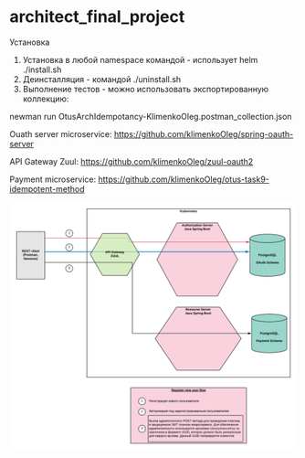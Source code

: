 # architect_final_project

Установка 

1) Установка в любой namespace командой - использует helm
./install.sh 
2) Деинсталляция - командой ./uninstall.sh
3) Выполнение тестов - можно использовать экспортированную коллекцию:

newman run OtusArchIdempotancy-KlimenkoOleg.postman_collection.json



Ouath server microservice:  https://github.com/klimenkoOleg/spring-oauth-server

API Gateway Zuul: https://github.com/klimenkoOleg/zuul-oauth2

Payment microservice: https://github.com/klimenkoOleg/otus-task9-idempotent-method



![Architecture](https://github.com/klimenkoOleg/architect_final_project/blob/master/OTUS%20Architecture%20training%20-%20Idempotancy%20lesson.png?raw=true)
